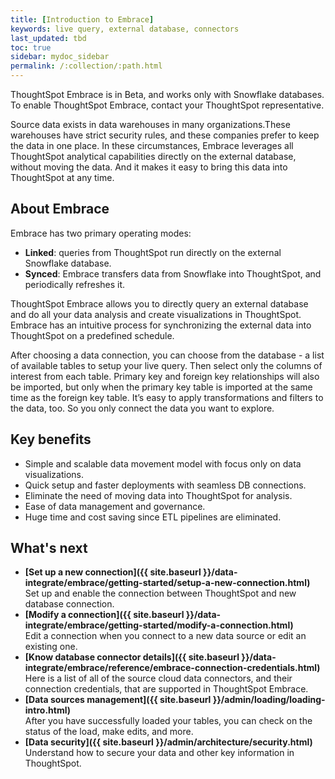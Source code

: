 ```yaml
---
title: [Introduction to Embrace]
keywords: live query, external database, connectors
last_updated: tbd
toc: true
sidebar: mydoc_sidebar
permalink: /:collection/:path.html
---
```

ThoughtSpot Embrace is in Beta, and works only with Snowflake databases. To enable ThoughtSpot Embrace, contact your ThoughtSpot representative.

Source data exists in data warehouses in many organizations.These warehouses have strict security rules, and these companies prefer to keep the data in one place. In these circumstances, Embrace leverages all ThoughtSpot analytical capabilities directly on the external database, without moving the data. And it makes it easy to bring this data into ThoughtSpot at any time.

## About Embrace

Embrace has two primary operating modes:
- **Linked**: queries from ThoughtSpot run directly on the external Snowflake database.
- **Synced**: Embrace transfers data from Snowflake into ThoughtSpot, and periodically refreshes it.

ThoughtSpot Embrace allows you to directly query an external database and do all your data analysis and create visualizations in ThoughtSpot. Embrace has an intuitive process for synchronizing the external data into ThoughtSpot on a predefined schedule.

After choosing a data connection, you can choose from the database - a list of available tables to setup your live query. Then select only the columns of interest from each table. Primary key and foreign key relationships will also be imported, but only when the primary key table is imported at the same time as the foreign key table. It’s easy to apply transformations and filters to the data, too. So you only connect the data you want to explore.

## Key benefits
- Simple and scalable data movement model with focus only on data visualizations.
- Quick setup and faster deployments with seamless DB connections.
- Eliminate the need of moving data into ThoughtSpot for analysis.
- Ease of data management and governance.
- Huge time and cost saving since ETL pipelines are eliminated.

## What's next

-   **[Set up a new connection]({{ site.baseurl }}/data-integrate/embrace/getting-started/setup-a-new-connection.html)**  
Set up and enable the connection between ThoughtSpot and new database connection.
-   **[Modify a connection]({{ site.baseurl }}/data-integrate/embrace/getting-started/modify-a-connection.html)**  
Edit a connection when you connect to a new data source or edit an existing one.
-   **[Know database connector details]({{ site.baseurl }}/data-integrate/embrace/reference/embrace-connection-credentials.html)**  
Here is a list of all of the source cloud data connectors, and their connection credentials, that are supported in ThoughtSpot Embrace.
-   **[Data sources management]({{ site.baseurl }}/admin/loading/loading-intro.html)**  
After you have successfully loaded your tables, you can check on the status of the load, make edits, and more.
-   **[Data security]({{ site.baseurl }}/admin/architecture/security.html)**  
Understand how to secure your data and other key information in ThoughtSpot.
